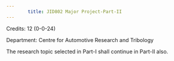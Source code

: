 ```yaml
---
        title: JID802 Major Project-Part-II
---
```

Credits: 12 (0-0-24)

Department: Centre for Automotive Research and Tribology

The research topic selected in Part-I shall continue in Part-II also.